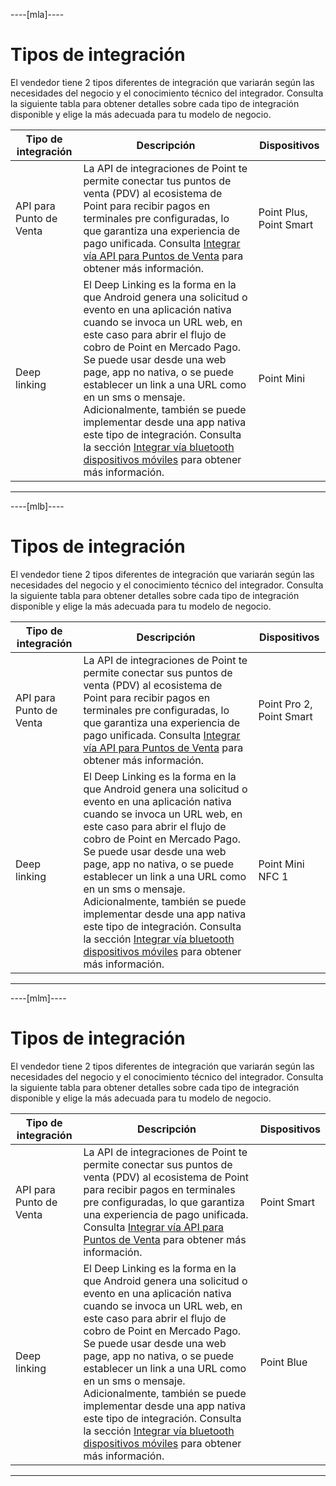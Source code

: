 ----[mla]----
# Tipos de integración

El vendedor tiene 2 tipos diferentes de integración que variarán según las necesidades del negocio y el conocimiento técnico del integrador. Consulta la siguiente tabla para obtener detalles sobre cada tipo de integración disponible y elige la más adecuada para tu modelo de negocio.

| Tipo de integración | Descripción | Dispositivos |
| --- | --- | --- |
| API para Punto de Venta | La API de integraciones de Point te permite conectar tus puntos de venta (PDV) al ecosistema de Point para recibir pagos en terminales pre configuradas, lo que garantiza una experiencia de pago unificada. Consulta [Integrar vía API para Puntos de Venta](/developers/es/docs/mp-point/integration-configuration/integrate-with-pdv/introduction) para obtener más información. | Point Plus, Point Smart |
| Deep linking | El Deep Linking es la forma en la que Android genera una solicitud o evento en una aplicación nativa cuando se invoca un URL web, en este caso para abrir el flujo de cobro de Point en Mercado Pago. Se puede usar desde una web page, app no nativa, o se puede establecer un link a una URL como en un sms o mensaje. Adicionalmente, también se puede implementar desde una app nativa este tipo de integración. Consulta la sección [Integrar vía bluetooth dispositivos móviles](/developers/es/docs/mp-point/integration-configuration/integrate-mobile-devices/introduction) para obtener más información. | Point Mini |


------------

----[mlb]----
# Tipos de integración

El vendedor tiene 2 tipos diferentes de integración que variarán según las necesidades del negocio y el conocimiento técnico del integrador. Consulta la siguiente tabla para obtener detalles sobre cada tipo de integración disponible y elige la más adecuada para tu modelo de negocio.


| Tipo de integración | Descripción | Dispositivos |
| --- | --- | --- |
| API para Punto de Venta | La API de integraciones de Point te permite conectar sus puntos de venta (PDV) al ecosistema de Point para recibir pagos en terminales pre configuradas, lo que garantiza una experiencia de pago unificada. Consulta [Integrar vía API para Puntos de Venta](/developers/es/docs/mp-point/integration-configuration/integrate-with-pdv/introduction) para obtener más información. | Point Pro 2, Point Smart  |
| Deep linking | El Deep Linking es la forma en la que Android genera una solicitud o evento en una aplicación nativa cuando se invoca un URL web, en este caso para abrir el flujo de cobro de Point en Mercado Pago. Se puede usar desde una web page, app no nativa, o se puede establecer un link a una URL como en un sms o mensaje. Adicionalmente, también se puede implementar desde una app nativa este tipo de integración. Consulta la sección [Integrar vía bluetooth dispositivos móviles](/developers/es/docs/mp-point/integration-configuration/integrate-mobile-devices/introduction) para obtener más información. | Point Mini NFC 1 |


------------

----[mlm]----
# Tipos de integración

El vendedor tiene 2 tipos diferentes de integración que variarán según las necesidades del negocio y el conocimiento técnico del integrador. Consulta la siguiente tabla para obtener detalles sobre cada tipo de integración disponible y elige la más adecuada para tu modelo de negocio.

| Tipo de integración | Descripción | Dispositivos |
| --- | --- | --- |
| API para Punto de Venta | La API de integraciones de Point te permite conectar sus puntos de venta (PDV) al ecosistema de Point para recibir pagos en terminales pre configuradas, lo que garantiza una experiencia de pago unificada. Consulta [Integrar vía API para Puntos de Venta](/developers/es/docs/mp-point/integration-configuration/integrate-with-pdv/introduction) para obtener más información. | Point Smart  |
| Deep linking | El Deep Linking es la forma en la que Android genera una solicitud o evento en una aplicación nativa cuando se invoca un URL web, en este caso para abrir el flujo de cobro de Point en Mercado Pago. Se puede usar desde una web page, app no nativa, o se puede establecer un link a una URL como en un sms o mensaje. Adicionalmente, también se puede implementar desde una app nativa este tipo de integración. Consulta la sección [Integrar vía bluetooth dispositivos móviles](/developers/es/docs/mp-point/integration-configuration/integrate-mobile-devices/introduction) para obtener más información. | Point Blue|


------------
